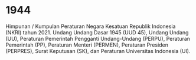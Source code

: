 # 1944
Himpunan / Kumpulan Peraturan Negara Kesatuan Republik Indonesia (NKRI) tahun 2021. Undang Undang Dasar 1945 (UUD 45), Undang Undang (UU), Peraturan Pemerintah Pengganti Undang-Undang (PERPU), Peraturan Pemerintah (PP), Peraturan Menteri (PERMEN), Peraturan Presiden (PERPRES), Surat Keputusan (SK), dan Peraturan Universitas Indonesia (UI). 
